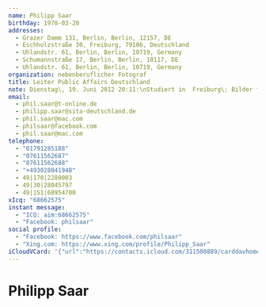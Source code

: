 ```yaml
---
name: Philipp Saar
birthday: 1978-03-20
addresses:
  - Grazer Damm 131, Berlin, Berlin, 12157, DE
  - Eschholzstraße 30, Freiburg, 79106, Deutschland
  - Uhlandstr. 61, Berlin, Berlin, 10719, Germany
  - Schumannstraße 17, Berlin, Berlin, 10117, DE
  - Uhlandstr. 61, Berlin, Berlin, 10719, Germany
organization: nebenberuflicher Fotograf
title: Leiter Public Affairs Deutschland
note: Dienstag\, 19. Juni 2012 20:11:\nStudiert in  Freiburg\; Bilder für SingleNacht 2003<sn>id:1625621000/friendof:1443652815</sn>\n------------------------------------------------------------------\nStudiert in  Freiburg\;Bilder für SingleNacht 2003<sn>id:1625621000/friendof:1443652815</sn>
email:
  - phil.saar@t-online.de
  - philipp.saar@sita-deutschland.de
  - phil.saar@mac.com
  - philsaar@facebook.com
  - phil.saar@mac.com
telephone:
  - "01791285188"
  - "07611562687"
  - "07611562688"
  - "+493028041948"
  - 49|170|2280003
  - 49|30|28045797
  - 49|151|68954700
xIcq: "68662575"
instant message:
  - "ICQ: aim:68662575"
  - "Facebook: philsaar"
social profile:
  - "Facebook: https://www.facebook.com/philsaar"
  - "Xing.com: https://www.xing.com/profile/Philipp_Saar"
iCloudVCard: '{"url":"https://contacts.icloud.com/311500889/carddavhome/card/2E0AF336-502B-4A8C-BF51-A440647CCEA3.vcf","etag":"\"kmfha3ow\"","data":"BEGIN:VCARD\r\nVERSION:3.0\r\nFN:\r\nN:Saar;Philipp;;;\r\nUID:9901CD7C-2D10-40C8-B371-950B1A2D1F5F\r\nBDAY;VALUE=date:1978-03-20\r\nADR:;;Grazer Damm 131;Berlin;Berlin;12157;DE;\r\nADR:;;Eschholzstraße 30;Freiburg;;79106;Deutschland;\r\nADR:;;Uhlandstr. 61;Berlin;Berlin;10719;Germany;\r\nADR:;;Schumannstraße 17;Berlin;Berlin;10117;DE;\r\nADR:;;Uhlandstr. 61;Berlin;Berlin;10719;Germany;\r\nitem1.X-ABLABEL:Work\r\nitem2.X-ABLABEL:Home\r\nitem3.X-ABLABEL:(null)\r\nitem5.X-ABLABEL:Home\r\nitem6.X-ABLABEL:Work\r\nitem7.X-ABLABEL:Work\r\nitem8.X-ABLABEL:Home\r\nPRODID:-//Apple Inc.//iOS 11.0.3//EN\r\nREV:2025-04-03T22:08:00Z\r\nORG:nebenberuflicher Fotograf;\r\nTITLE:Leiter Public Affairs Deutschland\r\nNOTE:Dienstag\\, 19. Juni 2012 20:11:\\nStudiert in  Freiburg\\; Bilder für Si\r\n ngleNacht 2003<sn>id:1625621000/friendof:1443652815</sn>\\n-----------------\r\n -------------------------------------------------\\nStudiert in  Freiburg\\;B\r\n ilder für SingleNacht 2003<sn>id:1625621000/friendof:1443652815</sn>\r\nEMAIL:phil.saar@t-online.de\r\nEMAIL:philipp.saar@sita-deutschland.de\r\nEMAIL:phil.saar@mac.com\r\nEMAIL:philsaar@facebook.com\r\nEMAIL:phil.saar@mac.com\r\nPHOTO;VALUE=uri:https://gateway.icloud.com/contacts/311500889/ck/card/f6771\r\n 5aa4cc46e28257bef76015890fc\r\nTEL:01791285188\r\nTEL:07611562687\r\nTEL:07611562688\r\nTEL:+493028041948\r\nTEL:49|170|2280003\r\nTEL:49|30|28045797\r\nTEL:49|151|68954700\r\nX-ICQ;type=HOME;type=pref:68662575\r\nIMPP;X-SERVICE-TYPE=ICQ;type=HOME;type=pref:aim:68662575\r\nIMPP;X-SERVICE-TYPE=Facebook:xmpp:philsaar\r\nX-SOCIALPROFILE;type=facebook;x-user=philsaar;x-displayname=Philipp Saar:ht\r\n tps://www.facebook.com/philsaar\r\nX-SOCIALPROFILE;type=xing.com;x-user=Philipp_Saar:https://www.xing.com/prof\r\n ile/Philipp_Saar\r\nEND:VCARD"}'
---
```

# Philipp Saar